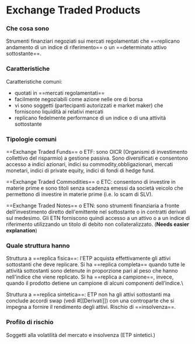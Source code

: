 # Exchange Traded Products

### Che cosa sono

Strumenti finanziari negoziati sui mercati regolamentati che ==replicano andamento di un indice di riferimento== o un ==determinato attivo sottostante==.

### Caratteristiche

Caratteristiche comuni:
- quotati in ==mercati regolamentati==
- facilmente negoziabili come azione nelle ore di borsa
- vi sono soggetti (partecipanti autorizzati e market maker) che forniscono liquidità ai relativi mercati
- replicano fedelmente performance di un indice o di una attività sottostante

### Tipologie comuni

==Exchange Traded Funds== o ETF: sono OICR (Organismi di investimento collettivo del risparmio) a gestione passiva. Sono diversificati e consentono accesso a indici azionari, indici su commodity,obbligazionari, mercati monetari, indici di private equity, indici di fondi di hedge fund.

==Exchange Traded Commodities== o ETC: consentono di investire in materie prime e sono titoli senza scadenza emessi da società veicolo che permettono di investire in materie prime (i.e. lo scam di SLV).

==Exchange Traded Notes== o ETN: sono strumenti finanziaria a fronte dell'investimento diretto dell'emittente nel sottostante o in contratti derivati sul medesimo. Gli ETN forniscono quindi accesso a un attivo o a un indice di riferimento utilizzando un titolo di debito non collateralizzato. (**Needs easier explanation**)

### Quale struttura hanno

Struttura a ==replica fisica==: l'ETP acquista effettivamente gli attivi sottostanti che deve replicare.
Si ha ==replica completa== quando tutte le attività sottostanti sono detenute in proporzione pari al peso che hanno nell'indice che viene replicato. Si ha ==replica a campione==, invece, quando il prodotto detiene un campione di alcuni componenti dell’indice.\

Struttura a ==replica sintetica==: ETP non ha gli attivi sottostanti ma conclude accordi swap (vedi #[[Derivati]]) con una controparte che si impegna a fornire il rendimento degli attivi. Rischio di ==insolvenza==.

### Profilo di rischio

Soggetti alla volatilità del mercato e insolvenza (ETP sintetici.)